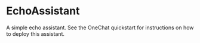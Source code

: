 # EchoAssistant

A simple echo assistant. See the OneChat quickstart for instructions on how to deploy this assistant.
